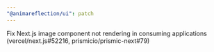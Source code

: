 ```yaml
---
"@animareflection/ui": patch
---
```


Fix Next.js image component not rendering in consuming applications (vercel/next.js#52216, prismicio/prismic-next#79)
